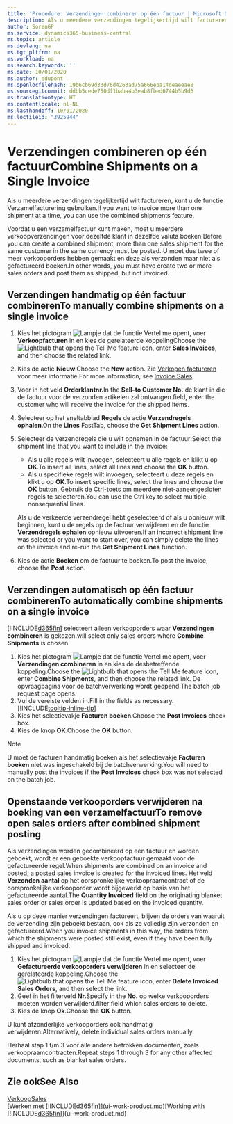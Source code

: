 ```yaml
---
title: 'Procedure: Verzendingen combineren op één factuur | Microsoft Docs'
description: Als u meerdere verzendingen tegelijkertijd wilt factureren, kunt u de functie Verzamelfacturering gebruiken.
author: SorenGP
ms.service: dynamics365-business-central
ms.topic: article
ms.devlang: na
ms.tgt_pltfrm: na
ms.workload: na
ms.search.keywords: ''
ms.date: 10/01/2020
ms.author: edupont
ms.openlocfilehash: 19b6cb69d33d76d4263ad75a666eba14deaeeae8
ms.sourcegitcommit: ddbb5cede750df1baba4b3eab8fbed6744b5b9d6
ms.translationtype: HT
ms.contentlocale: nl-NL
ms.lasthandoff: 10/01/2020
ms.locfileid: "3925944"
---
```

# <a name="combine-shipments-on-a-single-invoice"></a><span data-ttu-id="5e331-103">Verzendingen combineren op één factuur</span><span class="sxs-lookup"><span data-stu-id="5e331-103">Combine Shipments on a Single Invoice</span></span>
<span data-ttu-id="5e331-104">Als u meerdere verzendingen tegelijkertijd wilt factureren, kunt u de functie Verzamelfacturering gebruiken.</span><span class="sxs-lookup"><span data-stu-id="5e331-104">If you want to invoice more than one shipment at a time, you can use the combined shipments feature.</span></span>  

<span data-ttu-id="5e331-105">Voordat u een verzamelfactuur kunt maken, moet u meerdere verkoopverzendingen voor dezelfde klant in dezelfde valuta boeken.</span><span class="sxs-lookup"><span data-stu-id="5e331-105">Before you can create a combined shipment, more than one sales shipment for the same customer in the same currency must be posted.</span></span> <span data-ttu-id="5e331-106">U moet dus twee of meer verkooporders hebben gemaakt en deze als verzonden maar niet als gefactureerd boeken.</span><span class="sxs-lookup"><span data-stu-id="5e331-106">In other words, you must have create two or more sales orders and post them as shipped, but not invoiced.</span></span> 

## <a name="to-manually-combine-shipments-on-a-single-invoice"></a><span data-ttu-id="5e331-107">Verzendingen handmatig op één factuur combineren</span><span class="sxs-lookup"><span data-stu-id="5e331-107">To manually combine shipments on a single invoice</span></span>  
1. <span data-ttu-id="5e331-108">Kies het pictogram ![Lampje dat de functie Vertel me opent](media/ui-search/search_small.png "Vertel me wat u wilt doen"), voer **Verkoopfacturen** in en kies de gerelateerde koppeling</span><span class="sxs-lookup"><span data-stu-id="5e331-108">Choose the ![Lightbulb that opens the Tell Me feature](media/ui-search/search_small.png "Tell me what you want to do") icon, enter **Sales Invoices**, and then choose the related link.</span></span>  
2. <span data-ttu-id="5e331-109">Kies de actie **Nieuw**.</span><span class="sxs-lookup"><span data-stu-id="5e331-109">Choose the **New** action.</span></span> <span data-ttu-id="5e331-110">Zie [Verkopen factureren](sales-how-invoice-sales.md) voor meer informatie.</span><span class="sxs-lookup"><span data-stu-id="5e331-110">For more information, see [Invoice Sales](sales-how-invoice-sales.md).</span></span>
3. <span data-ttu-id="5e331-111">Voer in het veld **Orderklantnr.**</span><span class="sxs-lookup"><span data-stu-id="5e331-111">In the **Sell-to Customer No.**</span></span> <span data-ttu-id="5e331-112">de klant in die de factuur voor de verzonden artikelen zal ontvangen.</span><span class="sxs-lookup"><span data-stu-id="5e331-112">field, enter the customer who will receive the invoice for the shipped items.</span></span>  
4. <span data-ttu-id="5e331-113">Selecteer op het sneltabblad **Regels** de actie **Verzendregels ophalen**.</span><span class="sxs-lookup"><span data-stu-id="5e331-113">On the **Lines** FastTab, choose the **Get Shipment Lines** action.</span></span>  
5. <span data-ttu-id="5e331-114">Selecteer de verzendregels die u wilt opnemen in de factuur:</span><span class="sxs-lookup"><span data-stu-id="5e331-114">Select the shipment line that you want to include in the invoice:</span></span>  

    - <span data-ttu-id="5e331-115">Als u alle regels wilt invoegen, selecteert u alle regels en klikt u op **OK**.</span><span class="sxs-lookup"><span data-stu-id="5e331-115">To insert all lines, select all lines and choose the **OK** button.</span></span>  
    - <span data-ttu-id="5e331-116">Als u specifieke regels wilt invoegen, selecteert u deze regels en klikt u op **OK**.</span><span class="sxs-lookup"><span data-stu-id="5e331-116">To insert specific lines, select the lines and choose the **OK** button.</span></span> <span data-ttu-id="5e331-117">Gebruik de Ctrl-toets om meerdere niet-aaneengesloten regels te selecteren.</span><span class="sxs-lookup"><span data-stu-id="5e331-117">You can use the Ctrl key to select multiple nonsequential lines.</span></span>  

    <span data-ttu-id="5e331-118">Als u de verkeerde verzendregel hebt geselecteerd of als u opnieuw wilt beginnen, kunt u de regels op de factuur verwijderen en de functie **Verzendregels ophalen** opnieuw uitvoeren.</span><span class="sxs-lookup"><span data-stu-id="5e331-118">If an incorrect shipment line was selected or you want to start over, you can simply delete the lines on the invoice and re-run the **Get Shipment Lines** function.</span></span>  
7. <span data-ttu-id="5e331-119">Kies de actie **Boeken** om de factuur te boeken.</span><span class="sxs-lookup"><span data-stu-id="5e331-119">To post the invoice, choose the **Post** action.</span></span>  

## <a name="to-automatically-combine-shipments-on-a-single-invoice"></a><span data-ttu-id="5e331-120">Verzendingen automatisch op één factuur combineren</span><span class="sxs-lookup"><span data-stu-id="5e331-120">To automatically combine shipments on a single invoice</span></span>  
[!INCLUDE[d365fin](includes/d365fin_md.md)] <span data-ttu-id="5e331-121">selecteert alleen verkooporders waar **Verzendingen combineren** is gekozen.</span><span class="sxs-lookup"><span data-stu-id="5e331-121">will select only sales orders where **Combine Shipments** is chosen.</span></span> 

1. <span data-ttu-id="5e331-122">Kies het pictogram ![Lampje dat de functie Vertel me opent](media/ui-search/search_small.png "Vertel me wat u wilt doen"), voer **Verzendingen combineren** in en kies de desbetreffende koppeling.</span><span class="sxs-lookup"><span data-stu-id="5e331-122">Choose the ![Lightbulb that opens the Tell Me feature](media/ui-search/search_small.png "Tell me what you want to do") icon, enter **Combine Shipments**, and then choose the related link.</span></span> <span data-ttu-id="5e331-123">De opvraagpagina voor de batchverwerking wordt geopend.</span><span class="sxs-lookup"><span data-stu-id="5e331-123">The batch job request page opens.</span></span>  
2. <span data-ttu-id="5e331-124">Vul de vereiste velden in.</span><span class="sxs-lookup"><span data-stu-id="5e331-124">Fill in the fields as necessary.</span></span> [!INCLUDE[tooltip-inline-tip](includes/tooltip-inline-tip_md.md)]
3. <span data-ttu-id="5e331-125">Kies het selectievakje **Facturen boeken**.</span><span class="sxs-lookup"><span data-stu-id="5e331-125">Choose the **Post Invoices** check box.</span></span>  
4. <span data-ttu-id="5e331-126">Kies de knop **OK**.</span><span class="sxs-lookup"><span data-stu-id="5e331-126">Choose the **OK** button.</span></span>  

> [!NOTE]  
>  <span data-ttu-id="5e331-127">U moet de facturen handmatig boeken als het selectievakje **Facturen boeken** niet was ingeschakeld bij de batchverwerking.</span><span class="sxs-lookup"><span data-stu-id="5e331-127">You will need to manually post the invoices if the **Post Invoices** check box was not selected on the batch job.</span></span>  

## <a name="to-remove-open-sales-orders-after-combined-shipment-posting"></a><span data-ttu-id="5e331-128">Openstaande verkooporders verwijderen na boeking van een verzamelfactuur</span><span class="sxs-lookup"><span data-stu-id="5e331-128">To remove open sales orders after combined shipment posting</span></span> 
<span data-ttu-id="5e331-129">Als verzendingen worden gecombineerd op een factuur en worden geboekt, wordt er een geboekte verkoopfactuur gemaakt voor de gefactureerde regel.</span><span class="sxs-lookup"><span data-stu-id="5e331-129">When shipments are combined on an invoice and posted, a posted sales invoice is created for the invoiced lines.</span></span> <span data-ttu-id="5e331-130">Het veld **Verzonden aantal** op het oorspronkelijke verkoopraamcontract of de oorspronkelijke verkooporder wordt bijgewerkt op basis van het gefactureerde aantal.</span><span class="sxs-lookup"><span data-stu-id="5e331-130">The **Quantity Invoiced** field on the originating blanket sales order or sales order is updated based on the invoiced quantity.</span></span>  

<span data-ttu-id="5e331-131">Als u op deze manier verzendingen factureert, blijven de orders van waaruit de verzending zijn geboekt bestaan, ook als ze volledig zijn verzonden en gefactureerd.</span><span class="sxs-lookup"><span data-stu-id="5e331-131">When you invoice shipments in this way, the orders from which the shipments were posted still exist, even if they have been fully shipped and invoiced.</span></span>   

1. <span data-ttu-id="5e331-132">Kies het pictogram ![Lampje dat de functie Vertel me opent](media/ui-search/search_small.png "Vertel me wat u wilt doen"), voer **Gefactureerde verkooporders verwijderen** in en selecteer de gerelateerde koppeling.</span><span class="sxs-lookup"><span data-stu-id="5e331-132">Choose the ![Lightbulb that opens the Tell Me feature](media/ui-search/search_small.png "Tell me what you want to do") icon, enter **Delete Invoiced Sales Orders**, and then select the link.</span></span>  
2. <span data-ttu-id="5e331-133">Geef in het filterveld **Nr.**</span><span class="sxs-lookup"><span data-stu-id="5e331-133">Specify in the **No.**</span></span> <span data-ttu-id="5e331-134">op welke verkooporders moeten worden verwijderd.</span><span class="sxs-lookup"><span data-stu-id="5e331-134">filter field which sales orders to delete.</span></span>  
3. <span data-ttu-id="5e331-135">Kies de knop **Ok**.</span><span class="sxs-lookup"><span data-stu-id="5e331-135">Choose the **OK** button.</span></span>  

<span data-ttu-id="5e331-136">U kunt afzonderlijke verkooporders ook handmatig verwijderen.</span><span class="sxs-lookup"><span data-stu-id="5e331-136">Alternatively, delete individual sales orders manually.</span></span>  

<span data-ttu-id="5e331-137">Herhaal stap 1 t/m 3 voor alle andere betrokken documenten, zoals verkoopraamcontracten.</span><span class="sxs-lookup"><span data-stu-id="5e331-137">Repeat steps 1 through 3 for any other affected documents, such as blanket sales orders.</span></span>

## <a name="see-also"></a><span data-ttu-id="5e331-138">Zie ook</span><span class="sxs-lookup"><span data-stu-id="5e331-138">See Also</span></span>  
[<span data-ttu-id="5e331-139">Verkoop</span><span class="sxs-lookup"><span data-stu-id="5e331-139">Sales</span></span>](sales-manage-sales.md)  
<span data-ttu-id="5e331-140">[Werken met [!INCLUDE[d365fin](includes/d365fin_md.md)]](ui-work-product.md)</span><span class="sxs-lookup"><span data-stu-id="5e331-140">[Working with [!INCLUDE[d365fin](includes/d365fin_md.md)]](ui-work-product.md)</span></span>
